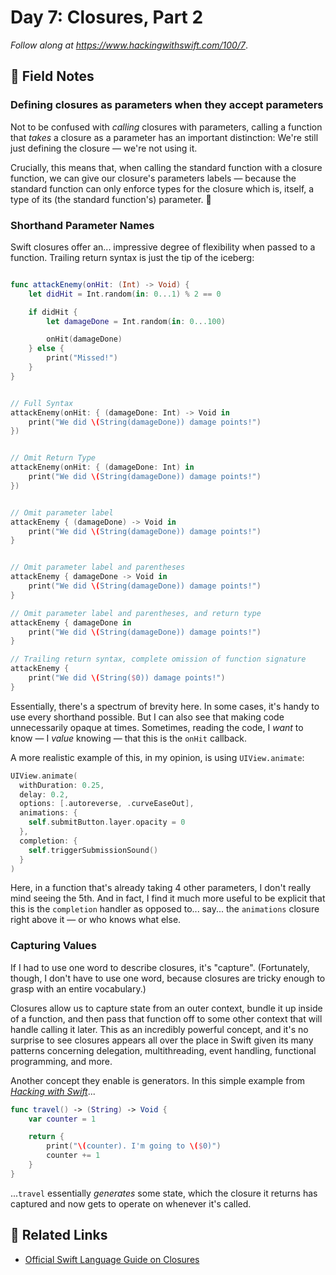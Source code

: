 # Day 7: Closures, Part 2

_Follow along at https://www.hackingwithswift.com/100/7_.

## 📒 Field Notes

### Defining closures as parameters when they accept parameters

Not to be confused with _calling_ closures with parameters, calling a function that _takes_ a closure as a parameter has an important distinction: We're still just defining the closure &mdash; we're not using it.

Crucially, this means that, when calling the standard function with a closure function, we can give our closure's parameters labels &mdash; because the standard function can only enforce types for the closure which is, itself, a type of its (the standard function's) parameter. 🤯

### Shorthand Parameter Names

Swift closures offer an... impressive degree of flexibility when passed to a function. Trailing return syntax is just the tip of the iceberg:

```swift

func attackEnemy(onHit: (Int) -> Void) {
    let didHit = Int.random(in: 0...1) % 2 == 0

    if didHit {
        let damageDone = Int.random(in: 0...100)

        onHit(damageDone)
    } else {
        print("Missed!")
    }
}


// Full Syntax
attackEnemy(onHit: { (damageDone: Int) -> Void in
    print("We did \(String(damageDone)) damage points!")
})


// Omit Return Type
attackEnemy(onHit: { (damageDone: Int) in
    print("We did \(String(damageDone)) damage points!")
})


// Omit parameter label
attackEnemy { (damageDone) -> Void in
    print("We did \(String(damageDone)) damage points!")
}


// Omit parameter label and parentheses
attackEnemy { damageDone -> Void in
    print("We did \(String(damageDone)) damage points!")
}

// Omit parameter label and parentheses, and return type
attackEnemy { damageDone in
    print("We did \(String(damageDone)) damage points!")
}

// Trailing return syntax, complete omission of function signature
attackEnemy {
    print("We did \(String($0)) damage points!")
}

```

Essentially, there's a spectrum of brevity here. In some cases, it's handy to use every shorthand possible. But I can also see that making code unnecessarily opaque at times. Sometimes, reading the code, I _want_ to know &mdash; I _value_ knowing &mdash; that this is the `onHit` callback.

A more realistic example of this, in my opinion, is using `UIView.animate`:

```swift
UIView.animate(
  withDuration: 0.25,
  delay: 0.2,
  options: [.autoreverse, .curveEaseOut],
  animations: {
    self.submitButton.layer.opacity = 0
  },
  completion: {
    self.triggerSubmissionSound()
  }
)
```

Here, in a function that's already taking 4 other parameters, I don't really mind seeing the 5th. And in fact, I find it much more useful to be explicit that this is the `completion` handler as opposed to... say... the `animations` closure right above it &mdash; or who knows what else.


### Capturing Values

If I had to use one word to describe closures, it's "capture". (Fortunately, though, I don't have to use one word, because closures are tricky enough to grasp with an entire vocabulary.)

Closures allow us to capture state from an outer context, bundle it up inside of a function, and then pass that function off to some other context that will handle calling it later. This as an incredibly powerful concept, and it's no surprise to see closures appears all over the place in Swift given its many patterns concerning delegation, multithreading, event handling, functional programming, and more.

Another concept they enable is generators. In this simple example from [_Hacking with Swift_](https://www.hackingwithswift.com/sixty/6/11/capturing-values)...

```swift
func travel() -> (String) -> Void {
    var counter = 1

    return {
        print("\(counter). I'm going to \($0)")
        counter += 1
    }
}
```

...`travel` essentially _generates_ some state, which the closure it returns has captured and now gets to operate on whenever it's called.


## 🔗 Related Links

- [Official Swift Language Guide on Closures](https://docs.swift.org/swift-book/LanguageGuide/Closures.html)
